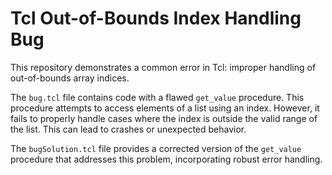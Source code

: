 # Tcl Out-of-Bounds Index Handling Bug

This repository demonstrates a common error in Tcl: improper handling of out-of-bounds array indices.

The `bug.tcl` file contains code with a flawed `get_value` procedure. This procedure attempts to access elements of a list using an index. However, it fails to properly handle cases where the index is outside the valid range of the list.  This can lead to crashes or unexpected behavior.

The `bugSolution.tcl` file provides a corrected version of the `get_value` procedure that addresses this problem, incorporating robust error handling. 